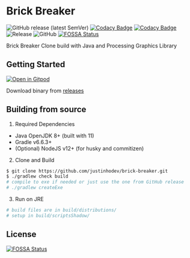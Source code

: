 # Brick Breaker

![GitHub release (latest SemVer)](https://img.shields.io/github/v/release/justinhodev/brick-breaker)
[![Codacy Badge](https://app.codacy.com/project/badge/Grade/070089e3cf8d44faa44ae609b87bae2f)](https://www.codacy.com/gh/justinhodev/brick-breaker/dashboard?utm_source=github.com&amp;utm_medium=referral&amp;utm_content=justinhodev/brick-breaker&amp;utm_campaign=Badge_Grade)
[![Codacy Badge](https://app.codacy.com/project/badge/Coverage/070089e3cf8d44faa44ae609b87bae2f)](https://www.codacy.com/gh/justinhodev/brick-breaker/dashboard?utm_source=github.com&utm_medium=referral&utm_content=justinhodev/brick-breaker&utm_campaign=Badge_Coverage)
![Release](https://github.com/justinhodev/brick-breaker/workflows/Release/badge.svg)
![GitHub](https://img.shields.io/github/license/justinhodev/brick-breaker)
[![FOSSA Status](https://app.fossa.com/api/projects/git%2Bgithub.com%2Fjustinhodev%2Fbrick-breaker.svg?type=small)](https://app.fossa.com/projects/git%2Bgithub.com%2Fjustinhodev%2Fbrick-breaker?ref=badge_small)

Brick Breaker Clone build with Java and Processing Graphics Library

## Getting Started

[![Open in Gitpod](https://gitpod.io/button/open-in-gitpod.svg)](https://gitpod.io/#https://github.com/justinhodev/brick-breaker)

Download binary from [releases](https://github.com/justinhodev/brick-breaker/releases)

## Building from source

1. Required Dependencies
  * Java OpenJDK 8+ (built with 11)
  * Gradle v6.6.3+
  * (Optional) NodeJS v12+ (for husky and commitizen)
  
2. Clone and Build

```bash
$ git clone https://github.com/justinhodev/brick-breaker.git
$ ./gradlew check build
# compile to exe if needed or just use the one from GitHub release
# ./gradlew createExe
```

3. Run on JRE

```bash
# build files are in build/distributions/
# setup in build/scriptsShadow/
```

## License

[![FOSSA Status](https://app.fossa.com/api/projects/git%2Bgithub.com%2Fjustinhodev%2Fbrick-breaker.svg?type=large)](https://app.fossa.com/projects/git%2Bgithub.com%2Fjustinhodev%2Fbrick-breaker?ref=badge_large)
